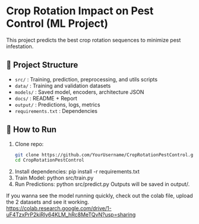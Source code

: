 # Crop Rotation Impact on Pest Control (ML Project)

This project predicts the best crop rotation sequences to minimize pest infestation.

## 📂 Project Structure
- `src/` : Training, prediction, preprocessing, and utils scripts
- `data/` : Training and validation datasets
- `models/` : Saved model, encoders, architecture JSON
- `docs/` : README + Report
- `output/` : Predictions, logs, metrics
- `requirements.txt` : Dependencies

## 🚀 How to Run

1. Clone repo:
   ```bash
   git clone https://github.com/YourUsername/CropRotationPestControl.git
   cd CropRotationPestControl
2. Install dependencies:
   pip install -r requirements.txt
3. Train Model: 
   python src/train.py
4. Run Predictions: 
   python src/predict.py
   Outputs will be saved in output/.

If you wanna see the model running quickly, check out the colab file, upload the 2 datasets and see it working.
https://colab.research.google.com/drive/1-uF4TzxPrP2kiRly64KLM_hRc8MeTQvN?usp=sharing 
